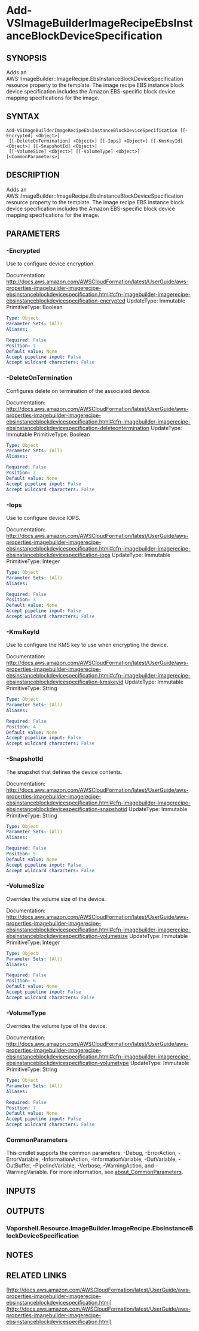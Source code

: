 # Add-VSImageBuilderImageRecipeEbsInstanceBlockDeviceSpecification

## SYNOPSIS
Adds an AWS::ImageBuilder::ImageRecipe.EbsInstanceBlockDeviceSpecification resource property to the template.
The image recipe EBS instance block device specification includes the Amazon EBS-specific block device mapping specifications for the image.

## SYNTAX

```
Add-VSImageBuilderImageRecipeEbsInstanceBlockDeviceSpecification [[-Encrypted] <Object>]
 [[-DeleteOnTermination] <Object>] [[-Iops] <Object>] [[-KmsKeyId] <Object>] [[-SnapshotId] <Object>]
 [[-VolumeSize] <Object>] [[-VolumeType] <Object>] [<CommonParameters>]
```

## DESCRIPTION
Adds an AWS::ImageBuilder::ImageRecipe.EbsInstanceBlockDeviceSpecification resource property to the template.
The image recipe EBS instance block device specification includes the Amazon EBS-specific block device mapping specifications for the image.

## PARAMETERS

### -Encrypted
Use to configure device encryption.

Documentation: http://docs.aws.amazon.com/AWSCloudFormation/latest/UserGuide/aws-properties-imagebuilder-imagerecipe-ebsinstanceblockdevicespecification.html#cfn-imagebuilder-imagerecipe-ebsinstanceblockdevicespecification-encrypted
UpdateType: Immutable
PrimitiveType: Boolean

```yaml
Type: Object
Parameter Sets: (All)
Aliases:

Required: False
Position: 1
Default value: None
Accept pipeline input: False
Accept wildcard characters: False
```

### -DeleteOnTermination
Configures delete on termination of the associated device.

Documentation: http://docs.aws.amazon.com/AWSCloudFormation/latest/UserGuide/aws-properties-imagebuilder-imagerecipe-ebsinstanceblockdevicespecification.html#cfn-imagebuilder-imagerecipe-ebsinstanceblockdevicespecification-deleteontermination
UpdateType: Immutable
PrimitiveType: Boolean

```yaml
Type: Object
Parameter Sets: (All)
Aliases:

Required: False
Position: 2
Default value: None
Accept pipeline input: False
Accept wildcard characters: False
```

### -Iops
Use to configure device IOPS.

Documentation: http://docs.aws.amazon.com/AWSCloudFormation/latest/UserGuide/aws-properties-imagebuilder-imagerecipe-ebsinstanceblockdevicespecification.html#cfn-imagebuilder-imagerecipe-ebsinstanceblockdevicespecification-iops
UpdateType: Immutable
PrimitiveType: Integer

```yaml
Type: Object
Parameter Sets: (All)
Aliases:

Required: False
Position: 3
Default value: None
Accept pipeline input: False
Accept wildcard characters: False
```

### -KmsKeyId
Use to configure the KMS key to use when encrypting the device.

Documentation: http://docs.aws.amazon.com/AWSCloudFormation/latest/UserGuide/aws-properties-imagebuilder-imagerecipe-ebsinstanceblockdevicespecification.html#cfn-imagebuilder-imagerecipe-ebsinstanceblockdevicespecification-kmskeyid
UpdateType: Immutable
PrimitiveType: String

```yaml
Type: Object
Parameter Sets: (All)
Aliases:

Required: False
Position: 4
Default value: None
Accept pipeline input: False
Accept wildcard characters: False
```

### -SnapshotId
The snapshot that defines the device contents.

Documentation: http://docs.aws.amazon.com/AWSCloudFormation/latest/UserGuide/aws-properties-imagebuilder-imagerecipe-ebsinstanceblockdevicespecification.html#cfn-imagebuilder-imagerecipe-ebsinstanceblockdevicespecification-snapshotid
UpdateType: Immutable
PrimitiveType: String

```yaml
Type: Object
Parameter Sets: (All)
Aliases:

Required: False
Position: 5
Default value: None
Accept pipeline input: False
Accept wildcard characters: False
```

### -VolumeSize
Overrides the volume size of the device.

Documentation: http://docs.aws.amazon.com/AWSCloudFormation/latest/UserGuide/aws-properties-imagebuilder-imagerecipe-ebsinstanceblockdevicespecification.html#cfn-imagebuilder-imagerecipe-ebsinstanceblockdevicespecification-volumesize
UpdateType: Immutable
PrimitiveType: Integer

```yaml
Type: Object
Parameter Sets: (All)
Aliases:

Required: False
Position: 6
Default value: None
Accept pipeline input: False
Accept wildcard characters: False
```

### -VolumeType
Overrides the volume type of the device.

Documentation: http://docs.aws.amazon.com/AWSCloudFormation/latest/UserGuide/aws-properties-imagebuilder-imagerecipe-ebsinstanceblockdevicespecification.html#cfn-imagebuilder-imagerecipe-ebsinstanceblockdevicespecification-volumetype
UpdateType: Immutable
PrimitiveType: String

```yaml
Type: Object
Parameter Sets: (All)
Aliases:

Required: False
Position: 7
Default value: None
Accept pipeline input: False
Accept wildcard characters: False
```

### CommonParameters
This cmdlet supports the common parameters: -Debug, -ErrorAction, -ErrorVariable, -InformationAction, -InformationVariable, -OutVariable, -OutBuffer, -PipelineVariable, -Verbose, -WarningAction, and -WarningVariable. For more information, see [about_CommonParameters](http://go.microsoft.com/fwlink/?LinkID=113216).

## INPUTS

## OUTPUTS

### Vaporshell.Resource.ImageBuilder.ImageRecipe.EbsInstanceBlockDeviceSpecification
## NOTES

## RELATED LINKS

[http://docs.aws.amazon.com/AWSCloudFormation/latest/UserGuide/aws-properties-imagebuilder-imagerecipe-ebsinstanceblockdevicespecification.html](http://docs.aws.amazon.com/AWSCloudFormation/latest/UserGuide/aws-properties-imagebuilder-imagerecipe-ebsinstanceblockdevicespecification.html)

